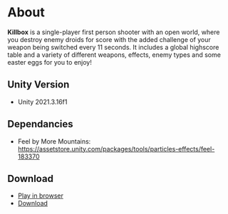 # About
**Killbox** is a single-player first person shooter with an open world, where you destroy enemy droids for score with the added challenge of your weapon being switched every 11 seconds. It includes a global highscore table and a variety of different weapons, effects, enemy types and some easter eggs for you to enjoy!

## Unity Version 
- Unity 2021.3.16f1

## Dependancies
- Feel by More Mountains: https://assetstore.unity.com/packages/tools/particles-effects/feel-183370

## Download

- [Play in browser](https://deimos-game-studio.itch.io/killbox)
- [Download](https://github.com/Edgars-Skrabins/killbox/releases/tag/Latest)
